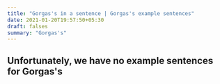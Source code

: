 ```yaml
---
title: "Gorgas's in a sentence | Gorgas's example sentences"
date: 2021-01-20T19:57:50+05:30
draft: falses
summary: "Gorgas's"
---
```

## Unfortunately, we have no example sentences for Gorgas's                 

